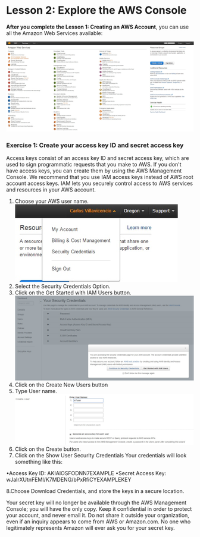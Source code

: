 # Lesson 2: Explore the AWS Console

**After you complete the Lesson 1: Creating an AWS Account**, you can use all the Amazon Web Services available:

![](9.jpg)



### **Exercise 1: Create your access key ID and secret access key**


Access keys consist of an access key ID and secret access key, which are used to sign programmatic requests that you make to AWS. If you don't have access keys, you can create them by using the AWS Management Console. We recommend that you use IAM access keys instead of AWS root account access keys. IAM lets you securely control access to AWS services and resources in your AWS account.


1. Choose your AWS user name.
    ![](10.jpg)
2. Select the Security Credentials Option.
3. Click on the Get Started with IAM Users button.
    ![](11.jpg)
4. Click on the Create New Users button
5. Type User name.
    ![](12.jpg)
6. Click on the Create button.
7. Click on the Show User Security Credentials
Your credentials will look something like this: 

•Access Key ID: AKIAIOSFODNN7EXAMPLE
•Secret Access Key: wJalrXUtnFEMI/K7MDENG/bPxRfiCYEXAMPLEKEY

8.Choose Download Credentials, and store the keys in a secure location. 

Your secret key will no longer be available through the AWS Management Console; you will have the only copy. Keep it confidential in order to protect your account, and never email it. Do not share it outside your organization, even if an inquiry appears to come from AWS or Amazon.com. No one who legitimately represents Amazon will ever ask you for your secret key. 


